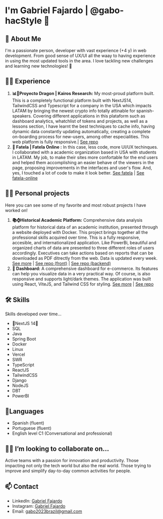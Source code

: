 # I'm Gabriel Fajardo | @gabo-hacStyle 👋

## 🚀 About Me
I'm a passionate person, developer with vast experience (+4 y) in web development. From good sense of UX/UI all the waay to having experience in using the most updated tools in the area. I love tackling new challenges and learning new technologies! 💪

## 👨‍💻  Experience 

1. **📊💱Proyecto Dragon | Kairos Research:**
   My most-proud platform built. This is a completely functional platform built with NextJS14, TailwindCSS and Typescript for a company in the USA which impacts LATAM by bringing the newest crypto info totally attinable for spanish-speakers.  Covering different applications in this plataform such as dashboard analytics, whatchlist of tokens and projects, as well as a lessons section, I have learnt the best techniques to cache info, having dynamic data constantly updating automatically, creating a complete on-boarding process for new-users, among other especialities. This web platform is fully responsive.| [See repo](https://github.com/KairosResearch/HazteAnalistaFrontEnd)
2. **📰 Fatela | Fatela Online :**
   In this case, less code, more UI/UX techinques. I collaborated with a academic organization based in USA with students in LATAM. My job, to make their sites more confortable for the end users and helped them accomplishing an easier behave of the viewers in the page, proposing improvements in the interfaces and user's flow. And, yes, I touched a lot of code to make it look better. [See fatela](https://fatela.org/maestria-liderazgo/) | [See fatela-online](https://www.fatelaonline.org/) 


## 👨‍💻 Personal projects

Here you can see some of my favorite and most robust projects I have worked on! 

1. **📚⌚Historical Academic Platform:**
   Comprehensive data analysis platform for historical data of an academic institution, presented through a website deployed with Docker. This project brings together all the professional skills acquired over time. This is a fully responsive, accesible, and internationalized application. Like PowerBi, beautiful and organized charts of data are presented to three different roles of users accordingly. Executives can take actions based on reports that can be downloaded as PDF ditrectly from the web. Data is updated every week.   [See more](https://fatela-ea-front.vercel.app/) | [See repo (front)](https://github.com/gabo-hacStyle/fatela-ea-front) | [See repo (backend)](https://github.com/gabo-hacStyle/backend-fatela-data)
2. **📰 Dashboard:**
   A comprehensive dashboard for e-commerce. Its features can help you visualize data in a very practical way. Of course, is also responsive and supports light/dark themes. The application was built using React, ViteJS, and Tailwind CSS for styling. [See more](https://dashboard-app-psi-vert.vercel.app/) | [See repo](https://github.com/gabo-hacStyle/dashboard-app) 





## 🛠️ Skills
Skills developed over time...
- 🌟NextJS 14🌟
- SQL
- Java
- Spring Boot
- Docker
- Linux 
- Vercel
- SWR
- TypeScript
- ReactJS
- TailwindCSS
- Django
- NodeJS
- DBT
- PowerBI

## 💬Languages 
- Spanish (fluent)
- Portuguese (fluent)
- English level C1 (Conversational and professional)
## 🙋‍♂️  I’m looking to collaborate on...
Active teams with a passion for innovation and productivity. Those impacting not only the tech world but also the real world. Those trying to improve and simplify day-to-day common activities for people. 
## 📫 Contact
- LinkedIn: [Gabriel Fajardo](https://www.linkedin.com/in/gabriel-fajardo-ortiz-174b55268/)
- Instagram: [Gabriel Fajardo](https://www.instagram.com/gabo_ortiz/)
- Email: gabo2023brazil@gmail.com

<!--
**gabo-hacStyle/gabo-hacStyle** is a ✨ _special_ ✨ repository because its `README.md` (this file) appears on your GitHub profile.

Here are some ideas to get you started:

- 🔭 I’m currently working on ...
- 🌱 I’m currently learning ...
- 👯 I’m looking to collaborate on ...
- 🤔 I’m looking for help with ...
- 💬 Ask me about ...
- 📫 How to reach me: ...
- 😄 Pronouns: ...
- ⚡ Fun fact: ...
-->
